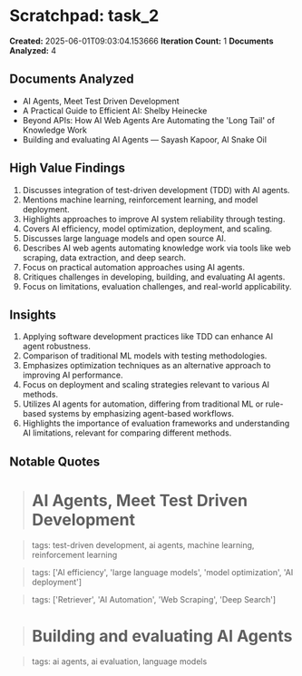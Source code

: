 # Scratchpad: task_2

**Created:** 2025-06-01T09:03:04.153666
**Iteration Count:** 1
**Documents Analyzed:** 4

## Documents Analyzed
- AI Agents, Meet Test Driven Development
- A Practical Guide to Efficient AI: Shelby Heinecke
- Beyond APIs: How AI Web Agents Are Automating the 'Long Tail' of Knowledge Work
- Building and evaluating AI Agents — Sayash Kapoor, AI Snake Oil

## High Value Findings
1. Discusses integration of test-driven development (TDD) with AI agents.
2. Mentions machine learning, reinforcement learning, and model deployment.
3. Highlights approaches to improve AI system reliability through testing.
4. Covers AI efficiency, model optimization, deployment, and scaling.
5. Discusses large language models and open source AI.
6. Describes AI web agents automating knowledge work via tools like web scraping, data extraction, and deep search.
7. Focus on practical automation approaches using AI agents.
8. Critiques challenges in developing, building, and evaluating AI agents.
9. Focus on limitations, evaluation challenges, and real-world applicability.

## Insights
1. Applying software development practices like TDD can enhance AI agent robustness.
2. Comparison of traditional ML models with testing methodologies.
3. Emphasizes optimization techniques as an alternative approach to improving AI performance.
4. Focus on deployment and scaling strategies relevant to various AI methods.
5. Utilizes AI agents for automation, differing from traditional ML or rule-based systems by emphasizing agent-based workflows.
6. Highlights the importance of evaluation frameworks and understanding AI limitations, relevant for comparing different methods.

## Notable Quotes
> # AI Agents, Meet Test Driven Development

> tags: test-driven development, ai agents, machine learning, reinforcement learning

> tags: ['AI efficiency', 'large language models', 'model optimization', 'AI deployment']

> tags: ['Retriever', 'AI Automation', 'Web Scraping', 'Deep Search']

> # Building and evaluating AI Agents

> tags: ai agents, ai evaluation, language models
